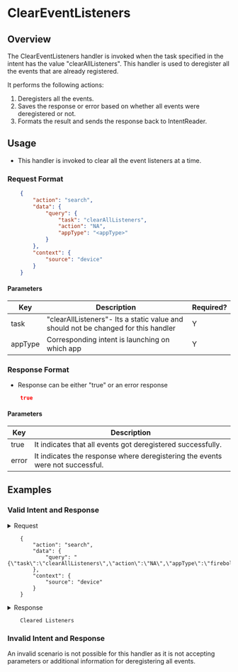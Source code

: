# ClearEventListeners

## Overview

The ClearEventListeners handler is invoked when the task specified in the intent has the value "clearAllListeners". This handler is used to deregister all the events that are already registered.

It performs the following actions:
1. Deregisters all the events.
2. Saves the response or error based on whether all events were deregistered or not.
3. Formats the result and sends the response back to IntentReader.

## Usage
* This handler is invoked to clear all the event listeners at a time.
### Request Format

```json
    {
        "action": "search",
        "data": {
            "query": {
                "task": "clearAllListeners",
                "action": "NA",
                "appType": "<appType>"
            }
        },
        "context": {
            "source": "device"
        }
    }
```

#### Parameters

| Key                   | Description                                                                           | Required? |
|-----------------------|---------------------------------------------------------------------------------------|-----------|
| task                  | "clearAllListeners"- Its a static value and should not be changed for this handler    | Y         |
| appType               | Corresponding intent is launching on which app                                        | Y         |

### Response Format
* Response can be either "true" or an error response

```json
    true
```
#### Parameters

| Key                         | Description                                                                                                                                    |
| --------------------------- | ---------------------------------------------------------------------------------------------------------------------------------------------- |
| true                        | It indicates that all events got deregistered successfully.                                                                                    |
| error                       | It indicates the response where deregistering the events were not successful.                                                                  |

## Examples

### Valid Intent and Response

<details>
    <summary> Request </summary>
</details>

        {
            "action": "search",
            "data": {
                "query": "{\"task\":\"clearAllListeners\",\"action\":\"NA\",\"appType\":\"firebolt\"}"
            },
            "context": {
                "source": "device"
            }
        }

<details>
    <summary> Response </summary>
</details>

        Cleared Listeners

### Invalid Intent and Response

An invalid scenario is not possible for this handler as it is not accepting parameters or additional information for deregistering all events.